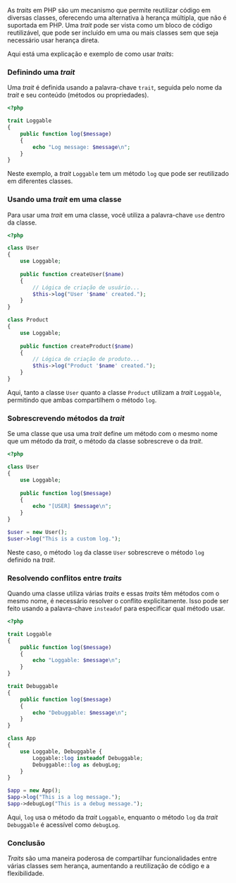 As *traits* em PHP são um mecanismo que permite reutilizar código em diversas classes, oferecendo uma alternativa à herança múltipla, que não é suportada em PHP. Uma *trait* pode ser vista como um bloco de código reutilizável, que pode ser incluído em uma ou mais classes sem que seja necessário usar herança direta.

Aqui está uma explicação e exemplo de como usar *traits*:

### Definindo uma *trait*

Uma *trait* é definida usando a palavra-chave `trait`, seguida pelo nome da *trait* e seu conteúdo (métodos ou propriedades).

```php
<?php

trait Loggable
{
    public function log($message)
    {
        echo "Log message: $message\n";
    }
}
```

Neste exemplo, a *trait* `Loggable` tem um método `log` que pode ser reutilizado em diferentes classes.

### Usando uma *trait* em uma classe

Para usar uma *trait* em uma classe, você utiliza a palavra-chave `use` dentro da classe.

```php
<?php

class User
{
    use Loggable;
    
    public function createUser($name)
    {
        // Lógica de criação de usuário...
        $this->log("User '$name' created.");
    }
}

class Product
{
    use Loggable;
    
    public function createProduct($name)
    {
        // Lógica de criação de produto...
        $this->log("Product '$name' created.");
    }
}
```

Aqui, tanto a classe `User` quanto a classe `Product` utilizam a *trait* `Loggable`, permitindo que ambas compartilhem o método `log`.

### Sobrescrevendo métodos da *trait*

Se uma classe que usa uma *trait* define um método com o mesmo nome que um método da *trait*, o método da classe sobrescreve o da *trait*.

```php
<?php

class User
{
    use Loggable;
    
    public function log($message)
    {
        echo "[USER] $message\n";
    }
}

$user = new User();
$user->log("This is a custom log.");
```

Neste caso, o método `log` da classe `User` sobrescreve o método `log` definido na *trait*.

### Resolvendo conflitos entre *traits*

Quando uma classe utiliza várias *traits* e essas *traits* têm métodos com o mesmo nome, é necessário resolver o conflito explicitamente. Isso pode ser feito usando a palavra-chave `insteadof` para especificar qual método usar.

```php
<?php

trait Loggable
{
    public function log($message)
    {
        echo "Loggable: $message\n";
    }
}

trait Debuggable
{
    public function log($message)
    {
        echo "Debuggable: $message\n";
    }
}

class App
{
    use Loggable, Debuggable {
        Loggable::log insteadof Debuggable;
        Debuggable::log as debugLog;
    }
}

$app = new App();
$app->log("This is a log message.");
$app->debugLog("This is a debug message.");
```

Aqui, `log` usa o método da *trait* `Loggable`, enquanto o método `log` da *trait* `Debuggable` é acessível como `debugLog`.

### Conclusão

*Traits* são uma maneira poderosa de compartilhar funcionalidades entre várias classes sem herança, aumentando a reutilização de código e a flexibilidade.